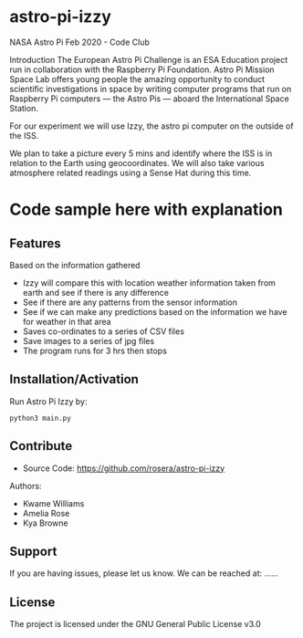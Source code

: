 # astro-pi-izzy
NASA Astro Pi Feb 2020 - Code Club

Introduction
The European Astro Pi Challenge is an ESA Education project run in collaboration with the Raspberry Pi Foundation. Astro Pi Mission Space Lab offers young people the amazing opportunity to conduct scientific investigations in space by writing computer programs that run on Raspberry Pi computers — the Astro Pis — aboard the International Space Station.

For our experiment we will use Izzy, the astro pi computer on the outside of the ISS. 

We plan to take a picture every 5 mins and identify where the ISS is in relation to the Earth using geocoordinates. We will also take various atmosphere related readings using a Sense Hat during this time. 

# Code sample here with explanation


Features
--------
Based on the information gathered 

- Izzy will compare this with location weather information taken from earth and see if there is any difference
- See if there are any patterns from the sensor information
- See if we can make any predictions based on the information we have for weather in that area
- Saves co-ordinates to a series of CSV files
- Save images to a series of jpg files
- The program runs for 3 hrs then stops

Installation/Activation
------------

Run Astro Pi Izzy by:

    python3 main.py

Contribute
----------

- Source Code: https://github.com/rosera/astro-pi-izzy

Authors:
 - Kwame Williams
 - Amelia Rose
 - Kya Browne

Support
-------

If you are having issues, please let us know.
We can be reached at: ......

License
-------

The project is licensed under the GNU General Public License v3.0
